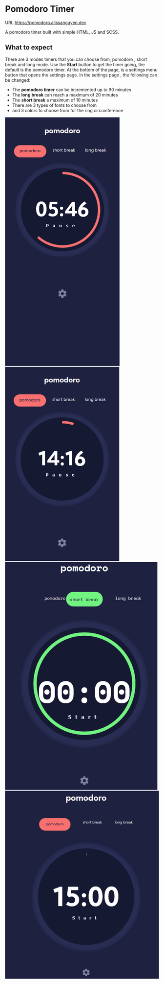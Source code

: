 # Pomodoro Timer

URL https://pomodoro.alissanguyen.dev

A pomodoro timer built with simple HTML, JS and SCSS.

## What to expect
There are 3 modes timers that you can choose from, pomodoro , short break and long mode.
Use the  **Start** button to get the timer going, the default is the pomodoro timer.
At the bottom of the page, is a settings menu button that opens the settings page.
In the settings page , the following can be changed:
- The **pomodoro timer** can be incremented up to 90 minutes 
- The **long break** can reach a maximum of 20 minutes 
- The **short break** a maximum of 10 minutes
- There are 3 types of fonts to choose from
- and 3 colors to choose from for the ring circumference
 
![Image of pomodoro with timer in motion](./assets/pomodoro1.png)
![Image of pomodoro with timer in motion](./assets/pomodoro4.png)
![Image of pomodoro with timer in motion](./assets/pomodoro3.png)
![Image of pomodoro with timer in motion](./assets/pomodoro2.png)


